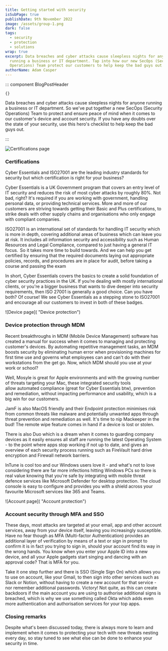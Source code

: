 ```yaml
---
title: Getting started with security
isSubPage: true
publishDate: 9th November 2022
image: /assets/group-1.png
dark: false
tags:
  - security
  - protection
  - solutions
wrap: true
excerpt: D﻿ata breaches and cyber attacks cause sleepless nights for anyone
  running a business or IT department. Tap into how our new SecOps (Security
  Operations) Team protect our customers to help keep the bad guys out.
authorName: Adam Casper
---
```

::: component BlogPostHeader
~~~
{}
~~~
D﻿ata breaches and cyber attacks cause sleepless nights for anyone running a business or IT department. So we've put together a new SecOps (Security Operations) Team to protect and ensure peace of mind when it comes to our customer's device and account security. If you have any doubts over the state of your security, use this hero's checklist to help keep the bad guys out.



:::

![Certifications page]( "Certifications")

### Certifications

Cyber Essentials and ISO27001 are the leading industry standards for security but which certification is right for your business? 

C﻿yber Essentials is a UK Government program that covers an entry level of IT security and reduces the risk of most cyber attacks by roughly 80%. Not bad, right? It's required if you are working with government, handling personal data, or providing technical services. More and more of our customers are striving towards getting their Basic and Plus certifications, to strike deals with other supply chains and organisations who only engage with compliant companies.

I﻿SO27001 is an international set of standards for handling IT security which is more in depth, covering additional areas of business which can leave you at risk. It includes all information security and accessibility such as Human Resources and Legal Compliance, compared to just having a general IT focus.  So it takes more time to build towards. And we can help you get certified by ensuring that the required documents laying out appropriate policies, records, and procedures are in place for audit, before taking a course and passing the exam

In short, Cyber Essentials covers the basics to create a solid foundation of cyber security practices in the UK. If you’re dealing with mostly international clients, or you're a bigger business that wants to dive deeper into security requirements, then ISO 27001 is generally a good choice. Can you have both? Of course! We see Cyber Essentials as a stepping stone to ISO27001 and encourage all our customers to invest in both of these badges.

![Device page]( "Device protection")

### D﻿evice protection through MDM

R﻿ecent breakthroughs in MDM (Mobile Device Management) software has created a manual for success when it comes to managing and protecting customer's devices. By automating repetitive management tasks, an MDM boosts security by eliminating human error when provisioning machines for first time use and governs what employees can and can't do with their workstations from the get go. Now, which MDM should you use at your work or school?

Well, Mosyle is great for Apple environments and with the growing number of threats targeting your Mac, these integrated security tools allow automated compliance (great for Cyber Essentials btw), prevention and remediation, without impacting performance and usability, which is a big win for our customers.

J﻿amF is also MacOS friendly and their Endpoint protection minimises risk from common threats like malware and potentially unwanted apps through threat prevention and remediation as well. It's time to nip Mackeeper in the bud! The remote wipe feature comes in hand if a device is lost or stolen. 

T﻿here is also Duo which is a dream when it comes to guarding company devices as it easily ensures all staff are running the latest Operating System - to the point where apps stop working if not up to date, and gives an overview of each security process running such as FireVault hard drive encryption and Firewall network barriers.

InTune is cool too and our Windows users love it - and what's not to love considering there are far more infections hitting Windows PCs so there is real value knowing that you're safe by integrating with mobile threat defence services like Microsoft Defender for desktop protection. The cloud console is easy to configure and provides you with a shield across your favourite Microsoft services like 365 and Teams.

![Account page]( "Account protection")

### A﻿ccount security through MFA and SSO

T﻿hese days, most attacks are targeted at your email, app and other account services, away from your device itself, leaving you increasingly susceptible. Have no fear though as MFA (Multi-factor Authentication) provides an additional layer of verification by means of a text or sign in prompt to confirm it is in fact you trying to sign in, should your account find its way in the wrong hands. You know when you enter your Apple ID into a new device, and all your Apple gadgets start singing and dancing with an approval code? That is MFA for you. 

T﻿ake it one step further and there is SSO (Single Sign On) which allows you to use on account, like your Gmail, to then sign into other services such as Slack or Notion, without having to create a new account for that service - nor remember additional passwords. Victory! Not quite, as this can create backdoors if the main account you are using to authorise additional signs is breached, which is why we use something called Okta which adds even more authentication and authorisation services for your top apps.

### C﻿losing remarks

Despite what's been discussed today, there is always more to learn and implement when it comes to protecting your tech with new threats nesting every day, so stay tuned to see what else can be done to enhance your security in time.